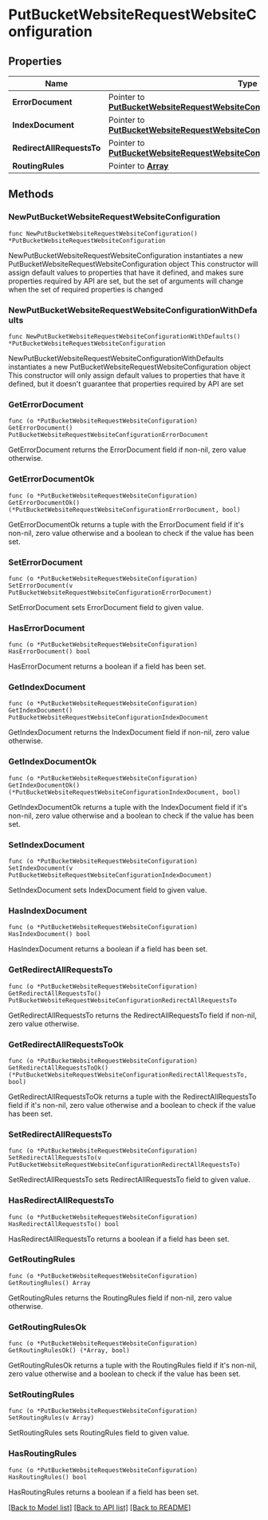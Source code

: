 # PutBucketWebsiteRequestWebsiteConfiguration

## Properties

Name | Type | Description | Notes
------------ | ------------- | ------------- | -------------
**ErrorDocument** | Pointer to [**PutBucketWebsiteRequestWebsiteConfigurationErrorDocument**](PutBucketWebsiteRequestWebsiteConfigurationErrorDocument.md) |  | [optional] 
**IndexDocument** | Pointer to [**PutBucketWebsiteRequestWebsiteConfigurationIndexDocument**](PutBucketWebsiteRequestWebsiteConfigurationIndexDocument.md) |  | [optional] 
**RedirectAllRequestsTo** | Pointer to [**PutBucketWebsiteRequestWebsiteConfigurationRedirectAllRequestsTo**](PutBucketWebsiteRequestWebsiteConfigurationRedirectAllRequestsTo.md) |  | [optional] 
**RoutingRules** | Pointer to [**Array**](array.md) |  | [optional] 

## Methods

### NewPutBucketWebsiteRequestWebsiteConfiguration

`func NewPutBucketWebsiteRequestWebsiteConfiguration() *PutBucketWebsiteRequestWebsiteConfiguration`

NewPutBucketWebsiteRequestWebsiteConfiguration instantiates a new PutBucketWebsiteRequestWebsiteConfiguration object
This constructor will assign default values to properties that have it defined,
and makes sure properties required by API are set, but the set of arguments
will change when the set of required properties is changed

### NewPutBucketWebsiteRequestWebsiteConfigurationWithDefaults

`func NewPutBucketWebsiteRequestWebsiteConfigurationWithDefaults() *PutBucketWebsiteRequestWebsiteConfiguration`

NewPutBucketWebsiteRequestWebsiteConfigurationWithDefaults instantiates a new PutBucketWebsiteRequestWebsiteConfiguration object
This constructor will only assign default values to properties that have it defined,
but it doesn't guarantee that properties required by API are set

### GetErrorDocument

`func (o *PutBucketWebsiteRequestWebsiteConfiguration) GetErrorDocument() PutBucketWebsiteRequestWebsiteConfigurationErrorDocument`

GetErrorDocument returns the ErrorDocument field if non-nil, zero value otherwise.

### GetErrorDocumentOk

`func (o *PutBucketWebsiteRequestWebsiteConfiguration) GetErrorDocumentOk() (*PutBucketWebsiteRequestWebsiteConfigurationErrorDocument, bool)`

GetErrorDocumentOk returns a tuple with the ErrorDocument field if it's non-nil, zero value otherwise
and a boolean to check if the value has been set.

### SetErrorDocument

`func (o *PutBucketWebsiteRequestWebsiteConfiguration) SetErrorDocument(v PutBucketWebsiteRequestWebsiteConfigurationErrorDocument)`

SetErrorDocument sets ErrorDocument field to given value.

### HasErrorDocument

`func (o *PutBucketWebsiteRequestWebsiteConfiguration) HasErrorDocument() bool`

HasErrorDocument returns a boolean if a field has been set.

### GetIndexDocument

`func (o *PutBucketWebsiteRequestWebsiteConfiguration) GetIndexDocument() PutBucketWebsiteRequestWebsiteConfigurationIndexDocument`

GetIndexDocument returns the IndexDocument field if non-nil, zero value otherwise.

### GetIndexDocumentOk

`func (o *PutBucketWebsiteRequestWebsiteConfiguration) GetIndexDocumentOk() (*PutBucketWebsiteRequestWebsiteConfigurationIndexDocument, bool)`

GetIndexDocumentOk returns a tuple with the IndexDocument field if it's non-nil, zero value otherwise
and a boolean to check if the value has been set.

### SetIndexDocument

`func (o *PutBucketWebsiteRequestWebsiteConfiguration) SetIndexDocument(v PutBucketWebsiteRequestWebsiteConfigurationIndexDocument)`

SetIndexDocument sets IndexDocument field to given value.

### HasIndexDocument

`func (o *PutBucketWebsiteRequestWebsiteConfiguration) HasIndexDocument() bool`

HasIndexDocument returns a boolean if a field has been set.

### GetRedirectAllRequestsTo

`func (o *PutBucketWebsiteRequestWebsiteConfiguration) GetRedirectAllRequestsTo() PutBucketWebsiteRequestWebsiteConfigurationRedirectAllRequestsTo`

GetRedirectAllRequestsTo returns the RedirectAllRequestsTo field if non-nil, zero value otherwise.

### GetRedirectAllRequestsToOk

`func (o *PutBucketWebsiteRequestWebsiteConfiguration) GetRedirectAllRequestsToOk() (*PutBucketWebsiteRequestWebsiteConfigurationRedirectAllRequestsTo, bool)`

GetRedirectAllRequestsToOk returns a tuple with the RedirectAllRequestsTo field if it's non-nil, zero value otherwise
and a boolean to check if the value has been set.

### SetRedirectAllRequestsTo

`func (o *PutBucketWebsiteRequestWebsiteConfiguration) SetRedirectAllRequestsTo(v PutBucketWebsiteRequestWebsiteConfigurationRedirectAllRequestsTo)`

SetRedirectAllRequestsTo sets RedirectAllRequestsTo field to given value.

### HasRedirectAllRequestsTo

`func (o *PutBucketWebsiteRequestWebsiteConfiguration) HasRedirectAllRequestsTo() bool`

HasRedirectAllRequestsTo returns a boolean if a field has been set.

### GetRoutingRules

`func (o *PutBucketWebsiteRequestWebsiteConfiguration) GetRoutingRules() Array`

GetRoutingRules returns the RoutingRules field if non-nil, zero value otherwise.

### GetRoutingRulesOk

`func (o *PutBucketWebsiteRequestWebsiteConfiguration) GetRoutingRulesOk() (*Array, bool)`

GetRoutingRulesOk returns a tuple with the RoutingRules field if it's non-nil, zero value otherwise
and a boolean to check if the value has been set.

### SetRoutingRules

`func (o *PutBucketWebsiteRequestWebsiteConfiguration) SetRoutingRules(v Array)`

SetRoutingRules sets RoutingRules field to given value.

### HasRoutingRules

`func (o *PutBucketWebsiteRequestWebsiteConfiguration) HasRoutingRules() bool`

HasRoutingRules returns a boolean if a field has been set.


[[Back to Model list]](../README.md#documentation-for-models) [[Back to API list]](../README.md#documentation-for-api-endpoints) [[Back to README]](../README.md)


